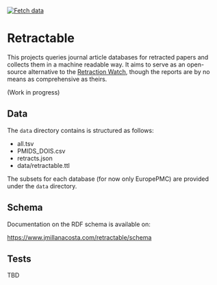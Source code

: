 [![Fetch data](https://github.com/jmillanacosta/retractable/actions/workflows/fetch_data.yml/badge.svg)](https://github.com/jmillanacosta/retractable/actions/workflows/fetch_data.yml)

# Retractable

This projects queries journal article databases for retracted papers and collects them in a machine readable way. It aims to serve as an open-source alternative to the [Retraction Watch](https://www.google.com/url?sa=t&rct=j&q=&esrc=s&source=web&cd=&cad=rja&uact=8&ved=2ahUKEwj767jFpbGAAxWEG-wKHR1TB3AQFnoECB0QAQ&url=https%3A%2F%2Fretractionwatch.com%2F&usg=AOvVaw3oJSvWLxnlsBGenPZTl2rG&opi=89978449), though the reports are by no means as comprehensive as theirs. 

(Work in progress)

## Data

The `data` directory contains is structured as follows:
- all.tsv
- PMIDS_DOIS.csv
- retracts.json
- data/retractable.ttl

The subsets for each database (for now only EuropePMC) are provided under the `data` directory.

## Schema

Documentation on the RDF schema is available on:

https://www.jmillanacosta.com/retractable/schema

## Tests

TBD